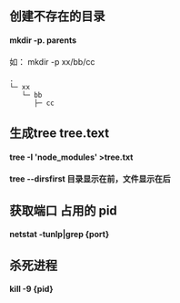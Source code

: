 ## 创建不存在的目录

#### mkdir -p.  parents

如： mkdir -p xx/bb/cc 

```
.
└─ xx
   └─ bb
      ├─ cc
```


## 生成tree tree.text

#### tree -I 'node_modules' >tree.txt 
#### tree --dirsfirst 目录显示在前，文件显示在后

## 获取端口 占用的 pid

#### netstat -tunlp|grep {port}

## 杀死进程

#### kill -9 {pid}